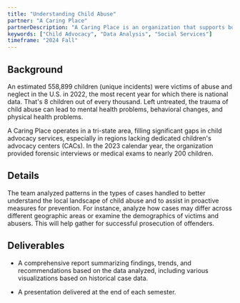 ```yaml
---
title: "Understanding Child Abuse"
partner: "A Caring Place"
partnerDescription: "A Caring Place is an organization that supports both children and caregivers, helping families recover and rebuild after trauma through advocacy and mental health follow-up. Its prevention programs aim to raise awareness and empower community members, teachers, and students to take proactive steps against child abuse."
keywords: ["Child Advocacy", "Data Analysis", "Social Services"]
timeframe: "2024 Fall"
---
```


## Background

An estimated 558,899 children (unique incidents) were victims of abuse and neglect in the U.S. in 2022, the most recent year for which there is national data. That's 8 children out of every thousand. Left untreated, the trauma of child abuse can lead to mental health problems, behavioral changes, and physical health problems.

A Caring Place operates in a tri-state area, filling significant gaps in child advocacy services, especially in regions lacking dedicated children's advocacy centers (CACs). In the 2023 calendar year, the organization provided forensic interviews or medical exams to nearly 200 children.

## Details

The team analyzed patterns in the types of cases handled to better understand the local landscape of child abuse and to assist in proactive measures for prevention. For instance, analyze how cases may differ across different geographic areas or examine the demographics of victims and abusers. This will help gather for successful prosecution of offenders.

## Deliverables

- A comprehensive report summarizing findings, trends, and recommendations based on the data analyzed, including various visualizations based on historical case data.

- A presentation delivered at the end of each semester.
